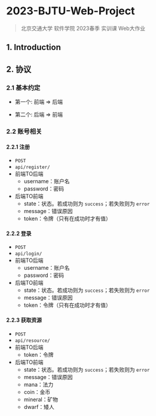 # 2023-BJTU-Web-Project

> 北京交通大学 软件学院 2023春季 实训课 Web大作业

## 1. Introduction

## 2. 协议

### 2.1 基本约定

- 第一个: 前端 => 后端

- 第二个: 后端 => 前端

### 2.2 账号相关

#### 2.2.1 注册

- `POST`
- `api/register/`
- 前端TO后端
  - username：账户名
  - password：密码
- 后端TO前端
  - state：状态。若成功则为 `success`；若失败则为 `error`
  - message：错误原因
  - token：令牌（只有在成功时才有值）

#### 2.2.2 登录

* `POST`
* `api/login/`
* 前端TO后端
  - username：账户名
  - password：密码
* 后端TO前端
  * state：状态。若成功则为 `success`；若失败则为 `error`
  * message：错误原因
  * token：令牌（只有在成功时才有值）

#### 2.2.3 获取资源

* `POST`
* `api/resource/`
* 前端TO后端
  * token：令牌
* 后端TO前端
  * state：状态。若成功则为 `success`；若失败则为 `error`
  * message：错误原因
  * mana：法力
  * coin：金币
  * mineral：矿物
  * dwarf：矮人
